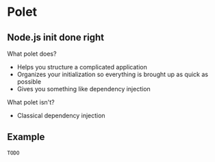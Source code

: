 # Polet

## Node.js init done right

What polet does?

- Helps you structure a complicated application
- Organizes your initialization so everything is brought up as quick as possible
- Gives you something like dependency injection

What polet isn't?

- Classical dependency injection

## Example

```
TODO
```

